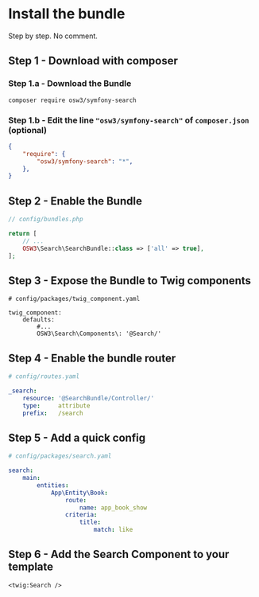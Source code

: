 # Install the bundle 

Step by step. No comment.

## Step 1 - Download with composer

### Step 1.a - Download the Bundle

```shell 
composer require osw3/symfony-search
```

### Step 1.b - Edit the line `"osw3/symfony-search"` of `composer.json` (optional)

```json 
{
    "require": {
        "osw3/symfony-search": "*",
    },
}
```

## Step 2 - Enable the Bundle

```php
// config/bundles.php

return [
    // ...
    OSW3\Search\SearchBundle::class => ['all' => true],
];
```

## Step 3 - Expose the Bundle to Twig components

```twig
# config/packages/twig_component.yaml

twig_component:
    defaults:
        #...
        OSW3\Search\Components\: '@Search/'
```

## Step 4 - Enable the bundle router

```yaml
# config/routes.yaml

_search:
    resource: '@SearchBundle/Controller/'
    type:     attribute
    prefix:   /search
```

## Step 5 - Add a quick config

```yaml 
# config/packages/search.yaml

search:
    main:
        entities: 
            App\Entity\Book:
                route: 
                    name: app_book_show
                criteria:
                    title:
                        match: like
```

## Step 6 - Add the Search Component to your template

```twig
<twig:Search />
```
